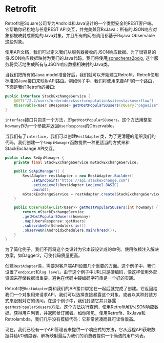 # Retrofit

Retrofit是Square公司专为Android和Java设计的一个类型安全的REST客户端。它帮助你轻松地与任意REST API交互，并完美兼容RxJava：所有的JSON响应对象都被映射成原始的Java对象，并且所有的网络调用都基于Rxjava Observable这些对象。

使用API文档，我们可以定义我们从服务器接收的JSON响应数据。为了很容易的将JSON响应数据映射为我们的Java代码，我们将使用[jsonschema2pojo][1], 这个服务将灵活地生成所有与JSON响应数据相映射的Java类。

当我们把所有的Java model准备好后，我们就可以开始建立Retrofit。Retrofi使用标准的Java接口来映射API路由。例如例子中，我们将使用来自API的一个路由，下面是我们Retrofit的接口:

```java 
public interface StackExchangeService {
    @GET("/2.2/users?order=desc&sort=reputation&site=stackoverflow")
    Observable<User sResponse> getMostPopularSOusers(@Query("pagesize") int howmany);
}
``` 

`interface`接口只包含一个方法，即`getMostPopularSOusers`。这个方法用整型`howmany`作为一个参数并返回`UserResponse`的Observable。

当我们有了`interface`，我们可以创建`RestAdapter`类，为了更清楚的组织我们的代码，我们创建一个`SeApiManager`函数提供一种更适当的方式来和StackExchange API交互。

```java 
public class SeApiManager {
    private final StackExchangeService mStackExchangeService;

    public SeApiManager() {
        RestAdapter restAdapter = new RestAdapter.Builder()
            .setEndpoint("https://api.stackexchange.com")
            .setLogLevel(RestAdapter.LogLevel.BASIC)
            .build();
        mStackExchangeService = restAdapter.create(StackExchangeService.class);
    }

    public Observable<List<User>> getMostPopularSOusers(int howmany) {
        return mStackExchangeService
        .getMostPopularSOusers(howmany)
        .map(UsersResponse::getUsers)
        .subscribeOn(Schedulers.io())
        .observeOn(AndroidSchedulers.mainThread());
    }
}
``` 

为了简化例子，我们不再将这个类设计为它本该设计成的单例。使用依赖注入解决方案，如Dagger2，可使代码质量更高。

创建`RestAdapter`类，需要对客户端API设置几个重要的方面。这个例子中，我们设置了`endpoint`和`log level`。由于这个例子中URL只是硬编码，像这样使用外部资源来存储数据很重要。避免在代码中硬编码字符串是一个好的实践。

Retrofit把`RestAdapter`类和我们的API接口绑定在一起后就完成了创建。它返回给我们一个对象用来请求API。我们可以选择直接暴露这个对象，或者以某种封装方式来限制对它的访问。在这个例子中，我们封装它并只暴露`getMostPopularSOusers`方法。这个方法执行查询，使用Retrofit解析JSON响应数据。获得用户列表，并返回给订阅者。如你所见，使用Retrofit、RxJava和Retrolambda，我们几乎没有模板代码：它非常紧凑而且可读性很高。

现在，我们已经有一个API管理者来提供一个响应式的方法，它从远程API获取数据并给I/O调度器，解析映射最后为我们的消费者提供一个简洁的用户列表。


[1]: http://www.jsonschema2pojo.org "官网"














































```
